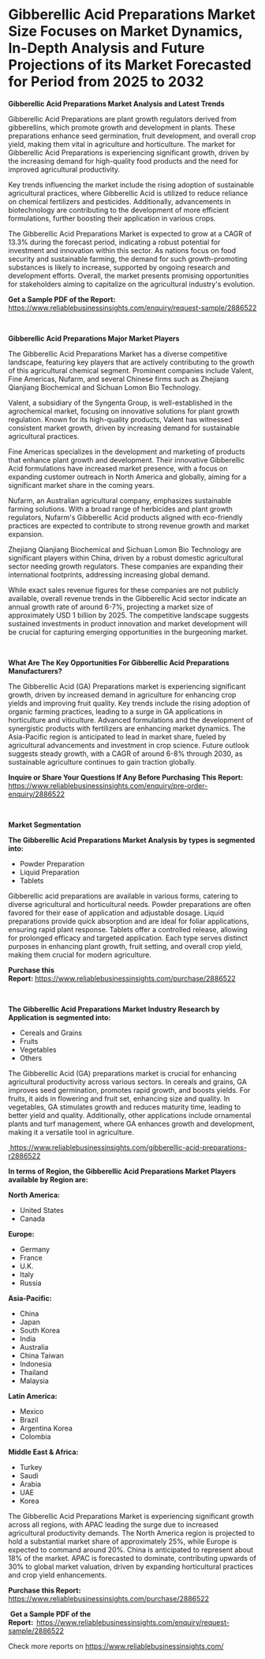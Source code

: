 <p><h1>Gibberellic Acid Preparations Market Size Focuses on Market Dynamics, In-Depth Analysis and Future Projections of its Market Forecasted for Period from 2025 to 2032</h1></p><p><strong>Gibberellic Acid Preparations Market Analysis and Latest Trends</strong></p>
<p><p>Gibberellic Acid Preparations are plant growth regulators derived from gibberellins, which promote growth and development in plants. These preparations enhance seed germination, fruit development, and overall crop yield, making them vital in agriculture and horticulture. The market for Gibberellic Acid Preparations is experiencing significant growth, driven by the increasing demand for high-quality food products and the need for improved agricultural productivity. </p><p>Key trends influencing the market include the rising adoption of sustainable agricultural practices, where Gibberellic Acid is utilized to reduce reliance on chemical fertilizers and pesticides. Additionally, advancements in biotechnology are contributing to the development of more efficient formulations, further boosting their application in various crops.</p><p>The Gibberellic Acid Preparations Market is expected to grow at a CAGR of 13.3% during the forecast period, indicating a robust potential for investment and innovation within this sector. As nations focus on food security and sustainable farming, the demand for such growth-promoting substances is likely to increase, supported by ongoing research and development efforts. Overall, the market presents promising opportunities for stakeholders aiming to capitalize on the agricultural industry's evolution.</p></p>
<p><strong>Get a Sample PDF of the Report:&nbsp;</strong> <a href="https://www.reliablebusinessinsights.com/enquiry/request-sample/2886522?utm_campaign=2319&utm_medium=2&utm_source=Github&utm_content=ia&utm_term=13032025&utm_id=gibberellic-acid-preparations">https://www.reliablebusinessinsights.com/enquiry/request-sample/2886522</a></p>
<p>&nbsp;</p>
<p><strong>Gibberellic Acid Preparations Major Market Players</strong></p>
<p><p>The Gibberellic Acid Preparations Market has a diverse competitive landscape, featuring key players that are actively contributing to the growth of this agricultural chemical segment. Prominent companies include Valent, Fine Americas, Nufarm, and several Chinese firms such as Zhejiang Qianjiang Biochemical and Sichuan Lomon Bio Technology. </p><p>Valent, a subsidiary of the Syngenta Group, is well-established in the agrochemical market, focusing on innovative solutions for plant growth regulation. Known for its high-quality products, Valent has witnessed consistent market growth, driven by increasing demand for sustainable agricultural practices.</p><p>Fine Americas specializes in the development and marketing of products that enhance plant growth and development. Their innovative Gibberellic Acid formulations have increased market presence, with a focus on expanding customer outreach in North America and globally, aiming for a significant market share in the coming years.</p><p>Nufarm, an Australian agricultural company, emphasizes sustainable farming solutions. With a broad range of herbicides and plant growth regulators, Nufarm's Gibberellic Acid products aligned with eco-friendly practices are expected to contribute to strong revenue growth and market expansion.</p><p>Zhejiang Qianjiang Biochemical and Sichuan Lomon Bio Technology are significant players within China, driven by a robust domestic agricultural sector needing growth regulators. These companies are expanding their international footprints, addressing increasing global demand.</p><p>While exact sales revenue figures for these companies are not publicly available, overall revenue trends in the Gibberellic Acid sector indicate an annual growth rate of around 6-7%, projecting a market size of approximately USD 1 billion by 2025. The competitive landscape suggests sustained investments in product innovation and market development will be crucial for capturing emerging opportunities in the burgeoning market.</p></p>
<p>&nbsp;</p>
<p><strong>What Are The Key Opportunities For Gibberellic Acid Preparations Manufacturers?</strong></p>
<p><p>The Gibberellic Acid (GA) Preparations market is experiencing significant growth, driven by increased demand in agriculture for enhancing crop yields and improving fruit quality. Key trends include the rising adoption of organic farming practices, leading to a surge in GA applications in horticulture and viticulture. Advanced formulations and the development of synergistic products with fertilizers are enhancing market dynamics. The Asia-Pacific region is anticipated to lead in market share, fueled by agricultural advancements and investment in crop science. Future outlook suggests steady growth, with a CAGR of around 6-8% through 2030, as sustainable agriculture continues to gain traction globally.</p></p>
<p><strong>Inquire or Share Your Questions If Any Before Purchasing This Report:</strong> <a href="https://www.reliablebusinessinsights.com/enquiry/pre-order-enquiry/2886522?utm_campaign=2319&utm_medium=2&utm_source=Github&utm_content=ia&utm_term=13032025&utm_id=gibberellic-acid-preparations">https://www.reliablebusinessinsights.com/enquiry/pre-order-enquiry/2886522</a></p>
<p>&nbsp;</p>
<p><strong>Market Segmentation</strong></p>
<p><strong>The Gibberellic Acid Preparations Market Analysis by types is segmented into:</strong></p>
<p><ul><li> Powder Preparation</li><li>Liquid Preparation</li><li>Tablets</li></ul></p>
<p><p>Gibberellic acid preparations are available in various forms, catering to diverse agricultural and horticultural needs. Powder preparations are often favored for their ease of application and adjustable dosage. Liquid preparations provide quick absorption and are ideal for foliar applications, ensuring rapid plant response. Tablets offer a controlled release, allowing for prolonged efficacy and targeted application. Each type serves distinct purposes in enhancing plant growth, fruit setting, and overall crop yield, making them crucial for modern agriculture.</p></p>
<p><strong>Purchase this Report:&nbsp;</strong><a href="https://www.reliablebusinessinsights.com/purchase/2886522?utm_campaign=2319&utm_medium=2&utm_source=Github&utm_content=ia&utm_term=13032025&utm_id=gibberellic-acid-preparations">https://www.reliablebusinessinsights.com/purchase/2886522</a></p>
<p>&nbsp;</p>
<p><strong>The Gibberellic Acid Preparations Market Industry Research by Application is segmented into:</strong></p>
<p><ul><li>Cereals and Grains</li><li>Fruits</li><li>Vegetables</li><li>Others</li></ul></p>
<p><p>The Gibberellic Acid (GA) preparations market is crucial for enhancing agricultural productivity across various sectors. In cereals and grains, GA improves seed germination, promotes rapid growth, and boosts yields. For fruits, it aids in flowering and fruit set, enhancing size and quality. In vegetables, GA stimulates growth and reduces maturity time, leading to better yield and quality. Additionally, other applications include ornamental plants and turf management, where GA enhances growth and development, making it a versatile tool in agriculture.</p></p>
<p><a href="https://www.reliablebusinessinsights.com/gibberellic-acid-preparations-r2886522?utm_campaign=2319&utm_medium=2&utm_source=Github&utm_content=ia&utm_term=13032025&utm_id=gibberellic-acid-preparations">&nbsp;https://www.reliablebusinessinsights.com/gibberellic-acid-preparations-r2886522</a></p>
<p><strong>In terms of Region, the Gibberellic Acid Preparations Market Players available by Region are:</strong></p>
<p>
    <p> <strong> North America: </strong>
        <ul>
            <li>United States</li>
            <li>Canada</li>
        </ul>
        </p> 
    <p> <strong> Europe: </strong>
        <ul>
            <li>Germany</li>
            <li>France</li>
            <li>U.K.</li>
            <li>Italy</li>
            <li>Russia</li>
        </ul>
        </p> 
    <p> <strong> Asia-Pacific: </strong>
        <ul>
            <li>China</li>
            <li>Japan</li>
            <li>South Korea</li>
            <li>India</li>
            <li>Australia</li>
            <li>China Taiwan</li>
            <li>Indonesia</li>
            <li>Thailand</li>
            <li>Malaysia</li>
        </ul>
        </p> 
    <p> <strong> Latin America: </strong>
        <ul>
            <li>Mexico</li>
            <li>Brazil</li>
            <li>Argentina Korea</li>
            <li>Colombia</li>
        </ul>
        </p> 
    <p> <strong> Middle East & Africa: </strong>
        <ul>
            <li>Turkey</li>
            <li>Saudi</li>
            <li>Arabia</li>
            <li>UAE</li>
            <li>Korea</li>
        </ul>
    </p>
    </p>
<p><p>The Gibberellic Acid Preparations Market is experiencing significant growth across all regions, with APAC leading the surge due to increased agricultural productivity demands. The North America region is projected to hold a substantial market share of approximately 25%, while Europe is expected to command around 20%. China is anticipated to represent about 18% of the market. APAC is forecasted to dominate, contributing upwards of 30% to global market valuation, driven by expanding horticultural practices and crop yield enhancements.</p></p>
<p><strong>Purchase this Report: </strong><a href="https://www.reliablebusinessinsights.com/purchase/2886522?utm_campaign=2319&utm_medium=2&utm_source=Github&utm_content=ia&utm_term=13032025&utm_id=gibberellic-acid-preparations">https://www.reliablebusinessinsights.com/purchase/2886522</a></p>
<p>&nbsp;<strong>Get a Sample PDF of the Report:&nbsp;&nbsp;</strong><a href="https://www.reliablebusinessinsights.com/enquiry/request-sample/2886522?utm_campaign=2319&utm_medium=2&utm_source=Github&utm_content=ia&utm_term=13032025&utm_id=gibberellic-acid-preparations">https://www.reliablebusinessinsights.com/enquiry/request-sample/2886522</a></p>
<p><strong></strong></p>
<p>Check more reports on <a href="https://www.reliablebusinessinsights.com/?utm_campaign=2319&utm_medium=2&utm_source=Github&utm_content=ia&utm_term=13032025&utm_id=gibberellic-acid-preparations">https://www.reliablebusinessinsights.com/</a></p>